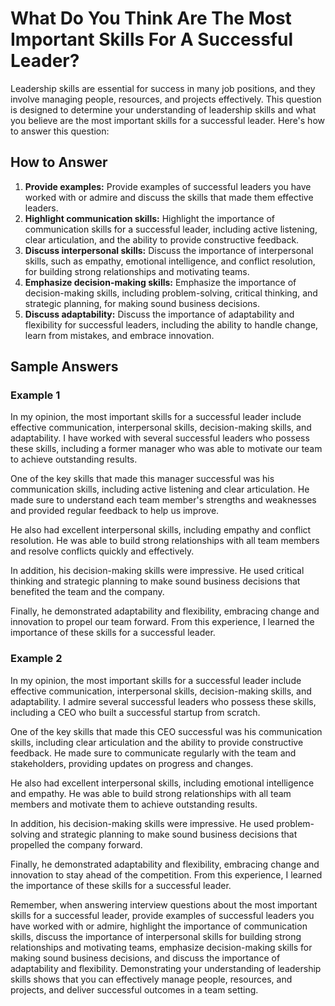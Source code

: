 What Do You Think Are The Most Important Skills For A Successful Leader?
=============================================================================================

Leadership skills are essential for success in many job positions, and they involve managing people, resources, and projects effectively. This question is designed to determine your understanding of leadership skills and what you believe are the most important skills for a successful leader. Here's how to answer this question:

How to Answer
-------------

1. **Provide examples:** Provide examples of successful leaders you have worked with or admire and discuss the skills that made them effective leaders.
2. **Highlight communication skills:** Highlight the importance of communication skills for a successful leader, including active listening, clear articulation, and the ability to provide constructive feedback.
3. **Discuss interpersonal skills:** Discuss the importance of interpersonal skills, such as empathy, emotional intelligence, and conflict resolution, for building strong relationships and motivating teams.
4. **Emphasize decision-making skills:** Emphasize the importance of decision-making skills, including problem-solving, critical thinking, and strategic planning, for making sound business decisions.
5. **Discuss adaptability:** Discuss the importance of adaptability and flexibility for successful leaders, including the ability to handle change, learn from mistakes, and embrace innovation.

Sample Answers
--------------

### Example 1

In my opinion, the most important skills for a successful leader include effective communication, interpersonal skills, decision-making skills, and adaptability. I have worked with several successful leaders who possess these skills, including a former manager who was able to motivate our team to achieve outstanding results.

One of the key skills that made this manager successful was his communication skills, including active listening and clear articulation. He made sure to understand each team member's strengths and weaknesses and provided regular feedback to help us improve.

He also had excellent interpersonal skills, including empathy and conflict resolution. He was able to build strong relationships with all team members and resolve conflicts quickly and effectively.

In addition, his decision-making skills were impressive. He used critical thinking and strategic planning to make sound business decisions that benefited the team and the company.

Finally, he demonstrated adaptability and flexibility, embracing change and innovation to propel our team forward. From this experience, I learned the importance of these skills for a successful leader.

### Example 2

In my opinion, the most important skills for a successful leader include effective communication, interpersonal skills, decision-making skills, and adaptability. I admire several successful leaders who possess these skills, including a CEO who built a successful startup from scratch.

One of the key skills that made this CEO successful was his communication skills, including clear articulation and the ability to provide constructive feedback. He made sure to communicate regularly with the team and stakeholders, providing updates on progress and changes.

He also had excellent interpersonal skills, including emotional intelligence and empathy. He was able to build strong relationships with all team members and motivate them to achieve outstanding results.

In addition, his decision-making skills were impressive. He used problem-solving and strategic planning to make sound business decisions that propelled the company forward.

Finally, he demonstrated adaptability and flexibility, embracing change and innovation to stay ahead of the competition. From this experience, I learned the importance of these skills for a successful leader.

Remember, when answering interview questions about the most important skills for a successful leader, provide examples of successful leaders you have worked with or admire, highlight the importance of communication skills, discuss the importance of interpersonal skills for building strong relationships and motivating teams, emphasize decision-making skills for making sound business decisions, and discuss the importance of adaptability and flexibility. Demonstrating your understanding of leadership skills shows that you can effectively manage people, resources, and projects, and deliver successful outcomes in a team setting.
